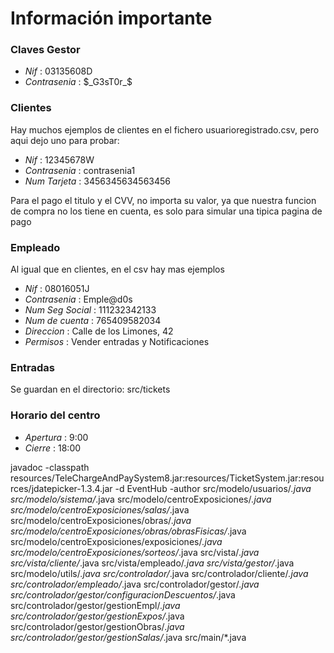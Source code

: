 # Información importante
### Claves Gestor
- *Nif* : 03135608D
- *Contrasenia* : $_G3sT0r_$ 
### Clientes
Hay muchos ejemplos de clientes en el fichero usuarioregistrado.csv, pero aqui dejo uno para probar:
- *Nif* : 12345678W
- *Contrasenia* : contrasenia1
- *Num Tarjeta* : 3456345634563456

Para el pago el titulo y el CVV, no importa su valor, ya que nuestra funcion de compra no los tiene en cuenta, es solo para simular una tipica pagina de pago

### Empleado
Al igual que en clientes, en el csv hay mas ejemplos
- *Nif* : 08016051J
- *Contrasenia* : Emple@d0s
- *Num Seg Social* : 111232342133
- *Num de cuenta* : 765409582034
- *Direccion* : Calle de los Limones, 42
- *Permisos* : Vender entradas y Notificaciones

### Entradas
Se guardan en el directorio: src/tickets

### Horario del centro
- *Apertura* : 9:00
- *Cierre* : 18:00


javadoc -classpath resources/TeleChargeAndPaySystem8.jar:resources/TicketSystem.jar:resources/jdatepicker-1.3.4.jar -d EventHub -author src/modelo/usuarios/*.java src/modelo/sistema/*.java src/modelo/centroExposiciones/*.java src/modelo/centroExposiciones/salas/*.java src/modelo/centroExposiciones/obras/*.java src/modelo/centroExposiciones/obras/obrasFisicas/*.java src/modelo/centroExposiciones/exposiciones/*.java src/modelo/centroExposiciones/sorteos/*.java src/vista/*.java src/vista/cliente/*.java src/vista/empleado/*.java src/vista/gestor/*.java src/modelo/utils/*.java src/controlador/*.java src/controlador/cliente/*.java src/controlador/empleado/*.java src/controlador/gestor/*.java src/controlador/gestor/configuracionDescuentos/*.java src/controlador/gestor/gestionEmpl/*.java src/controlador/gestor/gestionExpos/*.java src/controlador/gestor/gestionObras/*.java src/controlador/gestor/gestionSalas/*.java src/main/*.java


